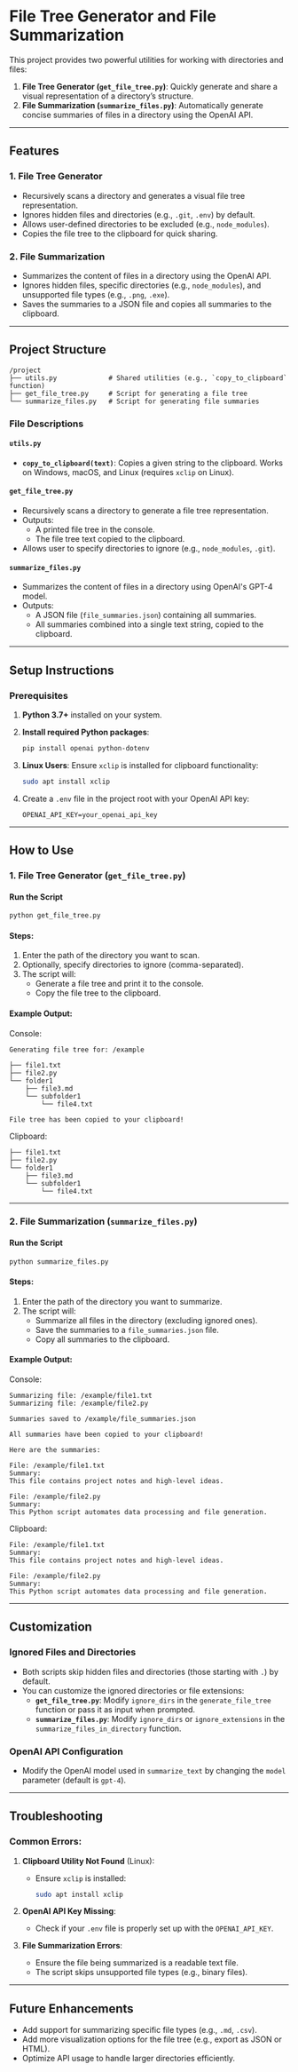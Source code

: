 # File Tree Generator and File Summarization

This project provides two powerful utilities for working with directories and files:

1. **File Tree Generator (`get_file_tree.py`)**: Quickly generate and share a visual representation of a directory’s structure.
2. **File Summarization (`summarize_files.py`)**: Automatically generate concise summaries of files in a directory using the OpenAI API.

---

## Features

### 1. File Tree Generator
- Recursively scans a directory and generates a visual file tree representation.
- Ignores hidden files and directories (e.g., `.git`, `.env`) by default.
- Allows user-defined directories to be excluded (e.g., `node_modules`).
- Copies the file tree to the clipboard for quick sharing.

### 2. File Summarization
- Summarizes the content of files in a directory using the OpenAI API.
- Ignores hidden files, specific directories (e.g., `node_modules`), and unsupported file types (e.g., `.png`, `.exe`).
- Saves the summaries to a JSON file and copies all summaries to the clipboard.

---

## Project Structure

```
/project
├── utils.py             # Shared utilities (e.g., `copy_to_clipboard` function)
├── get_file_tree.py     # Script for generating a file tree
└── summarize_files.py   # Script for generating file summaries
```

### File Descriptions

#### `utils.py`
- **`copy_to_clipboard(text)`**: Copies a given string to the clipboard. Works on Windows, macOS, and Linux (requires `xclip` on Linux).

#### `get_file_tree.py`
- Recursively scans a directory to generate a file tree representation.
- Outputs:
  - A printed file tree in the console.
  - The file tree text copied to the clipboard.
- Allows user to specify directories to ignore (e.g., `node_modules`, `.git`).

#### `summarize_files.py`
- Summarizes the content of files in a directory using OpenAI's GPT-4 model.
- Outputs:
  - A JSON file (`file_summaries.json`) containing all summaries.
  - All summaries combined into a single text string, copied to the clipboard.

---

## Setup Instructions

### Prerequisites
1. **Python 3.7+** installed on your system.
2. **Install required Python packages**:
   ```bash
   pip install openai python-dotenv
   ```

3. **Linux Users**: Ensure `xclip` is installed for clipboard functionality:
   ```bash
   sudo apt install xclip
   ```

4. Create a `.env` file in the project root with your OpenAI API key:
   ```
   OPENAI_API_KEY=your_openai_api_key
   ```

---

## How to Use

### 1. File Tree Generator (`get_file_tree.py`)
#### Run the Script
```bash
python get_file_tree.py
```

#### Steps:
1. Enter the path of the directory you want to scan.
2. Optionally, specify directories to ignore (comma-separated).
3. The script will:
   - Generate a file tree and print it to the console.
   - Copy the file tree to the clipboard.

#### Example Output:
Console:
```
Generating file tree for: /example

├── file1.txt
├── file2.py
└── folder1
    ├── file3.md
    └── subfolder1
        └── file4.txt

File tree has been copied to your clipboard!
```

Clipboard:
```
├── file1.txt
├── file2.py
└── folder1
    ├── file3.md
    └── subfolder1
        └── file4.txt
```

---

### 2. File Summarization (`summarize_files.py`)
#### Run the Script
```bash
python summarize_files.py
```

#### Steps:
1. Enter the path of the directory you want to summarize.
2. The script will:
   - Summarize all files in the directory (excluding ignored ones).
   - Save the summaries to a `file_summaries.json` file.
   - Copy all summaries to the clipboard.

#### Example Output:
Console:
```
Summarizing file: /example/file1.txt
Summarizing file: /example/file2.py

Summaries saved to /example/file_summaries.json

All summaries have been copied to your clipboard!

Here are the summaries:

File: /example/file1.txt
Summary:
This file contains project notes and high-level ideas.

File: /example/file2.py
Summary:
This Python script automates data processing and file generation.
```

Clipboard:
```
File: /example/file1.txt
Summary:
This file contains project notes and high-level ideas.

File: /example/file2.py
Summary:
This Python script automates data processing and file generation.
```

---

## Customization

### Ignored Files and Directories
- Both scripts skip hidden files and directories (those starting with `.`) by default.
- You can customize the ignored directories or file extensions:
  - **`get_file_tree.py`**: Modify `ignore_dirs` in the `generate_file_tree` function or pass it as input when prompted.
  - **`summarize_files.py`**: Modify `ignore_dirs` or `ignore_extensions` in the `summarize_files_in_directory` function.

### OpenAI API Configuration
- Modify the OpenAI model used in `summarize_text` by changing the `model` parameter (default is `gpt-4`).

---

## Troubleshooting

### Common Errors:
1. **Clipboard Utility Not Found** (Linux):
   - Ensure `xclip` is installed:
     ```bash
     sudo apt install xclip
     ```

2. **OpenAI API Key Missing**:
   - Check if your `.env` file is properly set up with the `OPENAI_API_KEY`.

3. **File Summarization Errors**:
   - Ensure the file being summarized is a readable text file.
   - The script skips unsupported file types (e.g., binary files).

---

## Future Enhancements
- Add support for summarizing specific file types (e.g., `.md`, `.csv`).
- Add more visualization options for the file tree (e.g., export as JSON or HTML).
- Optimize API usage to handle larger directories efficiently.